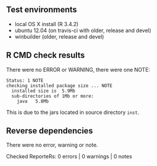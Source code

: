 ## Test environments

- local OS X install (R 3.4.2)
- ubuntu 12.04 (on travis-ci with older, release and devel) 
- winbuilder (older, release and devel)

## R CMD check results

There were no ERROR or WARNING, there were one NOTE:

    Status: 1 NOTE
    checking installed package size ... NOTE
      installed size is  5.9Mb
      sub-directories of 1Mb or more:
        java   5.8Mb

This is due to the jars located in source directory `inst`.

## Reverse dependencies

There were no error, warning or note.

Checked ReporteRs: 0 errors | 0 warnings | 0 notes


